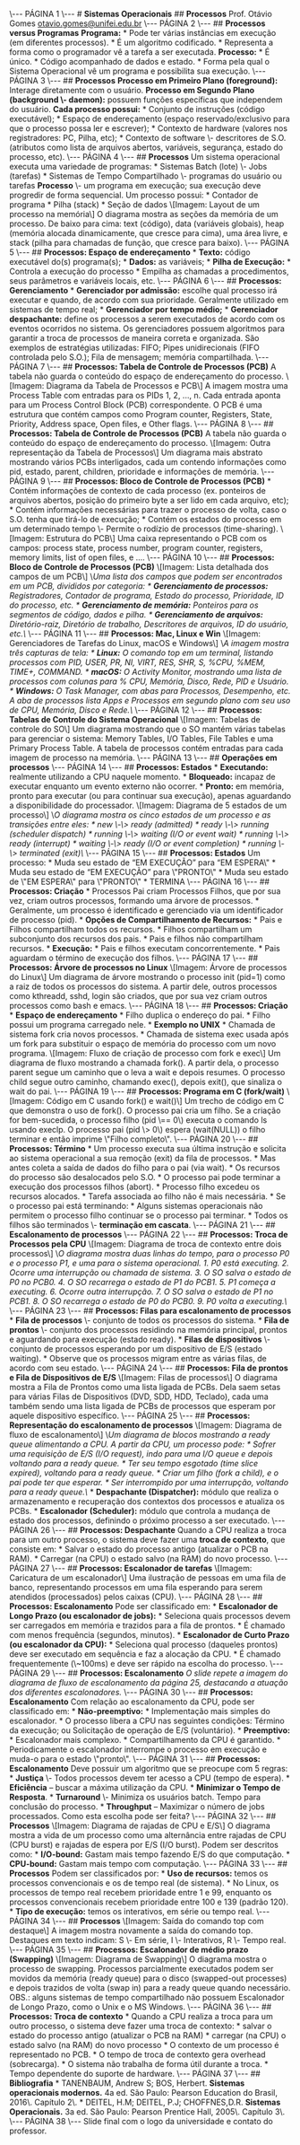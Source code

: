 \\--- PÁGINA 1 \\---  # **Sistemas Operacionais**  ## **Processos**  Prof. Otávio Gomes   otavio.gomes@unifei.edu.br   \\--- PÁGINA 2 \\---  ## **Processos versus Programas**  **Programa:**  * Pode ter várias instâncias em execução (em diferentes processos).   * É um algoritmo codificado.   * Representa a forma como o programador vê a tarefa a ser executada.  **Processo:**  * É único.   * Código acompanhado de dados e estado.   * Forma pela qual o Sistema Operacional vê um programa e possibilita sua execução.  \\--- PÁGINA 3 \\---  ## **Processos**  **Processo em Primeiro Plano (foreground):** Interage diretamente com o usuário.  **Processo em Segundo Plano (background \\- daemon):** possuem funções específicas que independem do usuário.  **Cada processo possui:**  * Conjunto de instruções (código executável);   * Espaço de endereçamento (espaço reservado/exclusivo para que o processo possa ler e escrever);   * Contexto de hardware (valores nos registradores: PC, Pilha, etc);   * Contexto de software \\- descritores de S.O. (atributos como lista de arquivos abertos, variáveis, segurança, estado do processo, etc).  \\--- PÁGINA 4 \\---  ## **Processos**  Um sistema operacional executa uma variedade de programas:  * Sistemas Batch (lote) \\- Jobs (tarefas)   * Sistemas de Tempo Compartilhado \\- programas do usuário ou tarefas  **Processo** \\- um programa em execução; sua execução deve progredir de forma sequencial.  Um processo possui:  * Contador de programa   * Pilha (stack)   * Seção de dados  \\[Imagem: Layout de um processo na memória\\]   O diagrama mostra as seções da memória de um processo. De baixo para cima: text (código), data (variáveis globais), heap (memória alocada dinamicamente, que cresce para cima), uma área livre, e stack (pilha para chamadas de função, que cresce para baixo).   \\--- PÁGINA 5 \\---  ## **Processos: Espaço de endereçamento**  * **Texto:** código executável do(s) programa(s);   * **Dados:** as variáveis;   * **Pilha de Execução:**     * Controla a execução do processo     * Empilha as chamadas a procedimentos, seus parâmetros e variáveis locais, etc.  \\--- PÁGINA 6 \\---  ## **Processos: Gerenciamento**  * **Gerenciador por admissão:** escolhe qual processo irá executar e quando, de acordo com sua prioridade. Geralmente utilizado em sistemas de tempo real;   * **Gerenciador por tempo médio;**   * **Gerenciador despachante:** define os processos a serem executados de acordo com os eventos ocorridos no sistema.  Os gerenciadores possuem algoritmos para garantir a troca de processos de maneira correta e organizada. São exemplos de estratégias utilizadas: FIFO; Pipes unidirecionais (FIFO controlada pelo S.O.); Fila de mensagem; memória compartilhada.  \\--- PÁGINA 7 \\---  ## **Processos: Tabela de Controle de Processos (PCB)**  A tabela não guarda o conteúdo do espaço de endereçamento do processo.  \\[Imagem: Diagrama da Tabela de Processos e PCB\\]   A imagem mostra uma Process Table com entradas para os PIDs 1, 2, ..., n. Cada entrada aponta para um Process Control Block (PCB) correspondente. O PCB é uma estrutura que contém campos como Program counter, Registers, State, Priority, Address space, Open files, e Other flags.   \\--- PÁGINA 8 \\---  ## **Processos: Tabela de Controle de Processos (PCB)**  A tabela não guarda o conteúdo do espaço de endereçamento do processo.  \\[Imagem: Outra representação da Tabela de Processos\\]   Um diagrama mais abstrato mostrando vários PCBs interligados, cada um contendo informações como pid, estado, parent, children, prioridade e informações de memória.   \\--- PÁGINA 9 \\---  ## **Processos: Bloco de Controle de Processos (PCB)**  * Contém informações de contexto de cada processo (ex. ponteiros de arquivos abertos, posição do primeiro byte a ser lido em cada arquivo, etc);   * Contém informações necessárias para trazer o processo de volta, caso o S.O. tenha que tirá-lo de execução;   * Contém os estados do processo em um determinado tempo \\- Permite o rodízio de processos (time-sharing).  \\[Imagem: Estrutura do PCB\\]   Uma caixa representando o PCB com os campos: process state, process number, program counter, registers, memory limits, list of open files, e ....   \\--- PÁGINA 10 \\---  ## **Processos: Bloco de Controle de Processos (PCB)**  \\[Imagem: Lista detalhada dos campos de um PCB\\]   \\*Uma lista dos campos que podem ser encontrados em um PCB, divididos por categoria:  * **Gerenciamento de processos:** Registradores, Contador de programa, Estado do processo, Prioridade, ID do processo, etc.   * **Gerenciamento de memória:** Ponteiros para os segmentos de código, dados e pilha.   * **Gerenciamento de arquivos:** Diretório-raiz, Diretório de trabalho, Descritores de arquivos, ID do usuário, etc.\\*  \\--- PÁGINA 11 \\---  ## **Processos: Mac, Linux e Win**  \\[Imagem: Gerenciadores de Tarefas do Linux, macOS e Windows\\]   \\*A imagem mostra três capturas de tela:  * **Linux:** O comando top em um terminal, listando processos com PID, USER, PR, NI, VIRT, RES, SHR, S, %CPU, %MEM, TIME+, COMMAND.   * **macOS:** O Activity Monitor, mostrando uma lista de processos com colunas para % CPU, Memória, Disco, Rede, PID e Usuário.   * **Windows:** O Task Manager, com abas para Processos, Desempenho, etc. A aba de processos lista Apps e Processos em segundo plano com seu uso de CPU, Memória, Disco e Rede.\\*  \\--- PÁGINA 12 \\---  ## **Processos: Tabelas de Controle do Sistema Operacional**  \\[Imagem: Tabelas de controle do SO\\]   Um diagrama mostrando que o SO mantém várias tabelas para gerenciar o sistema: Memory Tables, I/O Tables, File Tables e uma Primary Process Table. A tabela de processos contém entradas para cada imagem de processo na memória.   \\--- PÁGINA 13 \\---  ## **Operações em processos**  \\--- PÁGINA 14 \\---  ## **Processos: Estados**  * **Executando:** realmente utilizando a CPU naquele momento.   * **Bloqueado:** incapaz de executar enquanto um evento externo não ocorrer.   * **Pronto:** em memória, pronto para executar (ou para continuar sua execução), apenas aguardando a disponibilidade do processador.  \\[Imagem: Diagrama de 5 estados de um processo\\]   \\*O diagrama mostra os cinco estados de um processo e as transições entre eles:  * new \\-\\> ready (admitted)   * ready \\-\\> running (scheduler dispatch)   * running \\-\\> waiting (I/O or event wait)   * running \\-\\> ready (interrupt)   * waiting \\-\\> ready (I/O or event completion)   * running \\-\\> terminated (exit)\\*  \\--- PÁGINA 15 \\---  ## **Processos: Estados**  Um processo:  * Muda seu estado de “EM EXECUÇÃO” para “EM ESPERA\\\"   * Muda seu estado de “EM EXECUÇÃO” para \\\"PRONTO\\\"   * Muda seu estado de \\\"EM ESPERA\\\" para \\\"PRONTO\\\"   * TERMINA  \\--- PÁGINA 16 \\---  ## **Processos: Criação**  * Processos Pai criam Processos Filhos, que por sua vez, criam outros processos, formando uma árvore de processos.   * Geralmente, um processo é identificado e gerenciado via um identificador de processo (pid).   * **Opções de Compartilhamento de Recursos:**     * Pais e Filhos compartilham todos os recursos.     * Filhos compartilham um subconjunto dos recursos dos pais.     * Pais e filhos não compartilham recursos.   * **Execução:**     * Pais e filhos executam concorrentemente.     * Pais aguardam o término de execução dos filhos.  \\--- PÁGINA 17 \\---  ## **Processos: Árvore de processos no Linux**  \\[Imagem: Árvore de processos do Linux\\]   Um diagrama de árvore mostrando o processo init (pid=1) como a raiz de todos os processos do sistema. A partir dele, outros processos como kthreadd, sshd, login são criados, que por sua vez criam outros processos como bash e emacs.   \\--- PÁGINA 18 \\---  ## **Processos: Criação**  * **Espaço de endereçamento**     * Filho duplica o endereço do pai.     * Filho possui um programa carregado nele.   * **Exemplo no UNIX**     * Chamada de sistema fork cria novos processos.     * Chamada de sistema exec usada após um fork para substituir o espaço de memória do processo com um novo programa.  \\[Imagem: Fluxo de criação de processo com fork e exec\\]   Um diagrama de fluxo mostrando a chamada fork(). A partir dela, o processo parent segue um caminho que o leva a wait e depois resumes. O processo child segue outro caminho, chamando exec(), depois exit(), que sinaliza o wait do pai.   \\--- PÁGINA 19 \\---  ## **Processos: Programa em C (fork/wait)**  \\[Imagem: Código em C usando fork() e wait()\\]   Um trecho de código em C que demonstra o uso de fork(). O processo pai cria um filho. Se a criação for bem-sucedida, o processo filho (pid \\== 0\\) executa o comando ls usando execlp. O processo pai (pid \\> 0\\) espera (wait(NULL)) o filho terminar e então imprime \\\"Filho completo\\\".   \\--- PÁGINA 20 \\---  ## **Processos: Término**  * Um processo executa sua última instrução e solicita ao sistema operacional a sua remoção (exit) da fila de processos.     * Mas antes coleta a saída de dados do filho para o pai (via wait).     * Os recursos do processo são desalocados pelo S.O.   * O processo pai pode terminar a execução dos processos filhos (abort).     * Processo filho excedeu os recursos alocados.     * Tarefa associada ao filho não é mais necessária.   * Se o processo pai está terminando:     * Alguns sistemas operacionais não permitem o processo filho continuar se o processo pai terminar.     * Todos os filhos são terminados \\- **terminação em cascata**.  \\--- PÁGINA 21 \\---  ## **Escalonamento de processos**  \\--- PÁGINA 22 \\---  ## **Processos: Troca de Processos pela CPU**  \\[Imagem: Diagrama de troca de contexto entre dois processos\\]   \\*O diagrama mostra duas linhas do tempo, para o processo P0 e o processo P1, e uma para o sistema operacional.  1. P0 está executing.   2. Ocorre uma interrupção ou chamada de sistema.   3. O SO salva o estado de P0 no PCB0.   4. O SO recarrega o estado de P1 do PCB1.   5. P1 começa a executing.   6. Ocorre outra interrupção.   7. O SO salva o estado de P1 no PCB1.   8. O SO recarrega o estado de P0 do PCB0.   9. P0 volta a executing.\\*  \\--- PÁGINA 23 \\---  ## **Processos: Filas para escalonamento de processos**  * **Fila de processos** \\- conjunto de todos os processos do sistema.   * **Fila de prontos** \\- conjunto dos processos residindo na memória principal, prontos e aguardando para execução (estado ready).   * **Filas de dispositivos** \\- conjunto de processos esperando por um dispositivo de E/S (estado waiting).   * Observe que os processos migram entre as várias filas, de acordo com seu estado.  \\--- PÁGINA 24 \\---  ## **Processos: Fila de prontos e Fila de Dispositivos de E/S**  \\[Imagem: Filas de processos\\]   O diagrama mostra a Fila de Prontos como uma lista ligada de PCBs. Dela saem setas para várias Filas de Dispositivos (DVD, SDD, HDD, Teclado), cada uma também sendo uma lista ligada de PCBs de processos que esperam por aquele dispositivo específico.   \\--- PÁGINA 25 \\---  ## **Processos: Representação do escalonamento de processos**  \\[Imagem: Diagrama de fluxo de escalonamento\\]   \\*Um diagrama de blocos mostrando a ready queue alimentando a CPU. A partir da CPU, um processo pode:  * Sofrer uma requisição de E/S (I/O request), indo para uma I/O queue e depois voltando para a ready queue.   * Ter seu tempo esgotado (time slice expired), voltando para a ready queue.   * Criar um filho (fork a child), e o pai pode ter que esperar.   * Ser interrompido por uma interrupção, voltando para a ready queue.\\*   * **Despachante (Dispatcher):** módulo que realiza o armazenamento e recuperação dos contextos dos processos e atualiza os PCBs.   * **Escalonador (Scheduler):** módulo que controla a mudança de estado dos processos, definindo o próximo processo a ser executado.  \\--- PÁGINA 26 \\---  ## **Processos: Despachante**  Quando a CPU realiza a troca para um outro processo, o sistema deve fazer uma **troca de contexto**, que consiste em:  * Salvar o estado do processo antigo (atualizar o PCB na RAM).   * Carregar (na CPU) o estado salvo (na RAM) do novo processo.  \\--- PÁGINA 27 \\---  ## **Processos: Escalonador de tarefas**  \\[Imagem: Caricatura de um escalonador\\]   Uma ilustração de pessoas em uma fila de banco, representando processos em uma fila esperando para serem atendidos (processados) pelos caixas (CPU).   \\--- PÁGINA 28 \\---  ## **Processos: Escalonamento**  Pode ser classificado em:  * **Escalonador de Longo Prazo (ou escalonador de jobs):**     * Seleciona quais processos devem ser carregados em memória e trazidos para a fila de prontos.     * É chamado com menos frequência (segundos, minutos).   * **Escalonador de Curto Prazo (ou escalonador da CPU):**     * Seleciona qual processo (daqueles prontos) deve ser executado em sequência e faz a alocação da CPU.     * É chamado frequentemente (\\~100ms) e deve ser rápido na escolha do processo.  \\--- PÁGINA 29 \\---  ## **Processos: Escalonamento**  *O slide repete a imagem do diagrama de fluxo de escalonamento da página 25, destacando a atuação dos diferentes escalonadores.*  \\--- PÁGINA 30 \\---  ## **Processos: Escalonamento**  Com relação ao escalonamento da CPU, pode ser classificado em:  * **Não-preemptivo:**     * Implementação mais simples do escalonador.     * O processo libera a CPU nas seguintes condições: Término da execução; ou Solicitação de operação de E/S (voluntário).   * **Preemptivo:**     * Escalonador mais complexo.     * Compartilhamento da CPU é garantido.     * Periodicamente o escalonador interrompe o processo em execução e muda-o para o estado \\\"pronto\\\".  \\--- PÁGINA 31 \\---  ## **Processos: Escalonamento**  Deve possuir um algoritmo que se preocupe com 5 regras:  * **Justiça** \\- Todos processos devem ter acesso a CPU (tempo de espera).   * **Eficiência** – buscar a máxima utilização da CPU.   * **Minimizar o Tempo de Resposta**.   * **Turnaround** \\- Minimiza os usuários batch. Tempo para conclusão do processo.   * **Throughput** – Maximizar o número de jobs processados.  Como esta escolha pode ser feita?  \\--- PÁGINA 32 \\---  ## **Processos**  \\[Imagem: Diagrama de rajadas de CPU e E/S\\]   O diagrama mostra a vida de um processo como uma alternância entre rajadas de CPU (CPU burst) e rajadas de espera por E/S (I/O burst).   Podem ser descritos como:  * **I/O-bound:** Gastam mais tempo fazendo E/S do que computação.   * **CPU-bound:** Gastam mais tempo com computação.  \\--- PÁGINA 33 \\---  ## **Processos**  Podem ser classificados por:  * **Uso de recursos:** temos os processos convencionais e os de tempo real (de sistema).     * No Linux, os processos de tempo real recebem prioridade entre 1 e 99, enquanto os processos convencionais recebem prioridade entre 100 e 139 (padrão 120).   * **Tipo de execução:** temos os interativos, em série ou tempo real.  \\--- PÁGINA 34 \\---  ## **Processos**  \\[Imagem: Saída do comando top com destaque\\]   A imagem mostra novamente a saída do comando top. Destaques em texto indicam: S \\- Em série, I \\- Interativos, R \\- Tempo real.   \\--- PÁGINA 35 \\---  ## **Processos: Escalonador de médio prazo (Swapping)**  \\[Imagem: Diagrama de Swapping\\]   O diagrama mostra o processo de swapping. Processos parcialmente executados podem ser movidos da memória (ready queue) para o disco (swapped-out processes) e depois trazidos de volta (swap in) para a ready queue quando necessário.   OBS.: alguns sistemas de tempo compartilhado não possuem Escalonador de Longo Prazo, como o Unix e o MS Windows.  \\--- PÁGINA 36 \\---  ## **Processos: Troca de contexto**  * Quando a CPU realiza a troca para um outro processo, o sistema deve fazer uma troca de contexto:     * salvar o estado do processo antigo (atualizar o PCB na RAM)     * carregar (na CPU) o estado salvo (na RAM) do novo processo   * O contexto de um processo é representado no PCB.   * O tempo de troca de contexto gera overhead (sobrecarga).   * O sistema não trabalha de forma útil durante a troca.   * Tempo dependente do suporte de hardware.  \\--- PÁGINA 37 \\---  ## **Bibliografia**  * TANENBAUM, Andrew S; BOS, Herbert. **Sistemas operacionais modernos.** 4a ed. São Paulo: Pearson Education do Brasil, 2016\\. Capítulo 2\\.   * DEITEL, H.M; DEITEL, P.J; CHOFFNES,D.R. **Sistemas Operacionais.** 3a ed. São Paulo: Pearson Prentice Hall, 2005\\. Capítulo 3\\.  \\--- PÁGINA 38 \\---   Slide final com o logo da universidade e contato do professor.